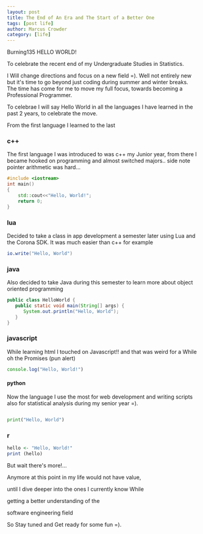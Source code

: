 ```yaml
---
layout: post
title: The End of An Era and The Start of a Better One
tags: [post life]
author: Marcus Crowder
category: [life]
---
```

Burning135
HELLO WORLD!

To celebrate the recent end of my Undergraduate Studies in Statistics.

I Will change directions and focus on a new field =). 
Well not entirely new but it's time to go beyond
just coding during summer and winter breaks.
The time has come for me to move my full focus,
towards becoming a Professional Programmer.

To celebrae I will say Hello World in all the languages I have learned in the past 2 years,
to celebrate the move.

From the first language I learned to the last

### c++
The first language I was introduced to was c++ my Junior year,
from there I became hooked on programming and almost switched majors..
side note pointer arithmetic was hard...

```c++
#include <iostream>
int main()
{
    std::cout<<"Hello, World!";
    return 0;
}
```

### lua
Decided to take a class in app development a semester later using Lua
and the Corona SDK. It was much easier than c++ for example

```lua
io.write("Hello, World")
```

### java
Also decided to take Java during this semester to learn more about object
oriented programming

```java
public class HelloWorld {
   public static void main(String[] args) {
      System.out.println("Hello, World");
   }
}   
```

### javascript
While learning html I touched on Javascript!! and that was weird for a While
oh the Promises (pun alert)

```javascript
console.log("Hello, World!")
```

#### python
Now the language I use the most for web development and writing scripts also
for statistical analysis during my senior year =).

```python

print("Hello, World")
```

### r
```r
hello <- "Hello, World!"
print (hello)
```

But wait there's more!...

Anymore at this point in my life would not have value,

until I dive deeper into the ones I currently know While

getting a better understanding of the

software engineering field

So Stay tuned and Get ready for some fun =).
